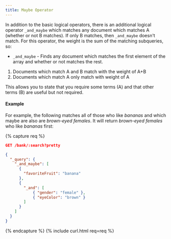 ```yaml
---
title: Maybe Operator
---
```


In addition to the basic logical operators, there is an additional logical
operator `_and_maybe` which matches any document which matches A (whether or
not B matches). If only B matches, then `_and_maybe` doesn't match. For this
operator, the weight is the sum of the matching subqueries, so:

* `_and_maybe`    - Finds any document which matches the first element of the
                    array and whether or not matches the rest.

1. Documents which match A and B match with the weight of A+B
2. Documents which match A only match with weight of A

This allows you to state that you require some terms (A) and that other
terms (B) are useful but not required.

#### Example

For example, the following matches all of those who like _bananas_ and which
maybe are also are _brown-eyed females_. It will return _brown-eyed females_
who like _bananas_ first:

{% capture req %}

```json
GET /bank/:search?pretty

{
  "_query": {
    "_and_maybe": [
      {
        "favoriteFruit": "banana"
      },
      {
        "_and": [
            { "gender": "female" },
            { "eyeColor": "brown" }
        ]
      }
    ]
  }
}
```
{% endcapture %}
{% include curl.html req=req %}
